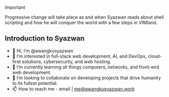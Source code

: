 
> [!IMPORTANT]
> Progressive change will take place as and when Syazwan reads about shell scripting and how he will conquer the world with a few steps in VIMland. 

Introduction to Syazwan
---
- 👋 Hi, I’m @awangkusyazwan
- 👀 I’m interested in full-stack web development, AI, and DevOps, cloud-first solutions, cybersecurity, and web hosting.
- 🌱 I’m currently learning all things computers, networks, and front-end web development.
- 💞️ I’m looking to collaborate on developing projects that drive humanity to its fullest potential.
- 📫 How to reach me - email | me@awangkusyazwan.work

<!---
awangkusyazwan/awangkusyazwan is a ✨ special ✨ repository because its `README.md` (this file) appears on your GitHub profile.
You can click the Preview link to take a look at your changes.
--->

